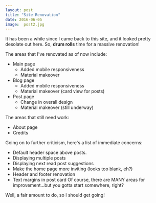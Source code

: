 ```yaml
---
layout: post
title: "Site Renovation"
date: 2016-06-05
image:  post2.jpg
---
```


It has been a while since I came back to this site, and it looked pretty desolate out here.
So, **drum rolls** time for a massive renovation!

The areas that I've renovated as of now include:
- Main page
  - Added mobile responsiveness
  - Material makeover
- Blog page
  - Added mobile responsiveness
  - Material makeover (card view for posts)
- Post page
  - Change in overall design
  - Material makeover (still underway)
  
The areas that still need work:
- About page
- Credits

Going on to further criticism, here's a list of immediate concerns:
-  Default header space above posts.
-  Displaying multiple posts
-  Displaying next read post suggestions
-  Make the home page more inviting (looks too blank, eh?)
-  Header and footer renovation
-  Text margins in post card
Of course, there are MANY areas for improvement...but you gotta start somewhere, right?


Well, a fair amount to do, so I should get going!
